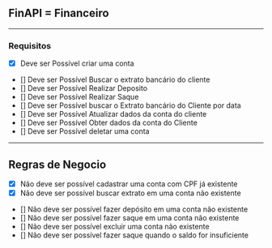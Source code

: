 ## FinAPI = Financeiro

---

### Requisitos

- [X] Deve ser Possível criar uma conta
- [] Deve ser Possível Buscar o extrato bancário do cliente
- [] Deve ser Possível Realizar Deposito
- [] Deve ser Possível Realizar Saque
- [] Deve ser Possível buscar o Extrato bancário do Cliente por data
- [] Deve ser Possível Atualizar dados da conta do cliente
- [] Deve ser Possível Obter dados da conta do Cliente
- [] Deve ser Possível deletar uma conta

---

## Regras de Negocio 

- [X] Não deve ser possível cadastrar uma conta com CPF já existente
- [X] Não deve ser possível buscar extrato em uma conta não existente
- [] Não deve ser possível fazer depósito em uma conta não existente
- [] Não deve ser possível fazer saque em uma conta não existente
- [] Não deve ser possível excluir uma conta não existente
- [] Não deve ser possível fazer saque quando o saldo for insuficiente